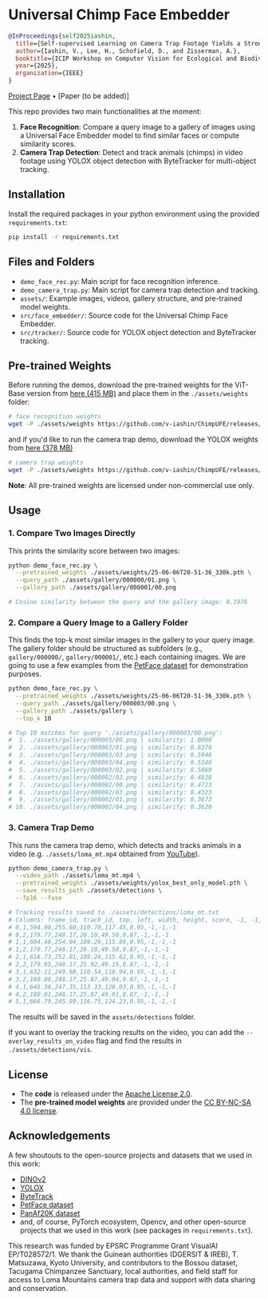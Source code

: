 # Universal Chimp Face Embedder

```bibtex
@InProceedings{self2025iashin,
  title={Self-supervised Learning on Camera Trap Footage Yields a Strong Universal Face Embedder},
  author={Iashin, V., Lee, H., Schofield, D., and Zisserman, A.},
  booktitle={ICIP Workshop on Computer Vision for Ecological and Biodiversity Monitoring},
  year={2025},
  organization={IEEE}
}
```

[Project Page](https://www.robots.ox.ac.uk/~vgg/research/ChimpUFE/) • [Paper (to be added)]

This repo provides two main functionalities at the moment:
1. **Face Recognition**: Compare a query image to a gallery of images using a Universal Face Embedder model to find similar faces or compute similarity scores.
2. **Camera Trap Detection**: Detect and track animals (chimps) in video footage using YOLOX object detection with ByteTracker for multi-object tracking.

## Installation
Install the required packages in your python environment using the provided `requirements.txt`:
```bash
pip install -r requirements.txt
```

## Files and Folders
- `demo_face_rec.py`: Main script for face recognition inference.
- `demo_camera_trap.py`: Main script for camera trap detection and tracking.
- `assets/`: Example images, videos, gallery structure, and pre-trained model weights.
- `src/face_embedder/`: Source code for the Universal Chimp Face Embedder.
- `src/tracker/`: Source code for YOLOX object detection and ByteTracker tracking.

## Pre-trained Weights

Before running the demos, download the pre-trained weights for the ViT-Base version from [here (415 MB)](https://github.com/v-iashin/ChimpUFE/releases/download/v1.0/25-06-06T20-51-36_330k.pth) and place them in the `./assets/weights` folder:
```bash
# face recognition weights
wget -P ./assets/weights https://github.com/v-iashin/ChimpUFE/releases/download/v1.0/25-06-06T20-51-36_330k.pth
```
and if you'd like to run the camera trap demo, download the YOLOX weights from [here (378 MB)](https://github.com/v-iashin/ChimpUFE/releases/download/v1.0/yolox_best_only_model.pth)
```bash
# camera trap weights
wget -P ./assets/weights https://github.com/v-iashin/ChimpUFE/releases/download/v1.0/yolox_best_only_model.pth
```

**Note**: All pre-trained weights are licensed under non-commercial use only.

## Usage

### 1. Compare Two Images Directly
This prints the similarity score between two images:
```bash
python demo_face_rec.py \
  --pretrained_weights ./assets/weights/25-06-06T20-51-36_330k.pth \
  --query_path ./assets/gallery/000000/01.png \
  --gallery_path ./assets/gallery/000001/00.png

# Cosine similarity between the query and the gallery image: 0.1976
```

### 2. Compare a Query Image to a Gallery Folder
This finds the top-k most similar images in the gallery to your query image.
The gallery folder should be structured as subfolders (e.g., `gallery/000000/`, `gallery/000001/`, etc.) each containing images.
We are going to use a few examples from the [PetFace dataset](https://dahlian00.github.io/PetFacePage/) for demonstration purposes.

```bash
python demo_face_rec.py \
  --pretrained_weights ./assets/weights/25-06-06T20-51-36_330k.pth \
  --query_path ./assets/gallery/000003/00.png \
  --gallery_path ./assets/gallery \
  --top_k 10

# Top 10 matches for query './assets/gallery/000003/00.png':
#  1. ./assets/gallery/000003/00.png | similarity: 1.0000
#  2. ./assets/gallery/000003/01.png | similarity: 0.6378
#  3. ./assets/gallery/000003/03.png | similarity: 0.5946
#  4. ./assets/gallery/000003/04.png | similarity: 0.5346
#  5. ./assets/gallery/000003/02.png | similarity: 0.5069
#  6. ./assets/gallery/000002/02.png | similarity: 0.4838
#  7. ./assets/gallery/000002/00.png | similarity: 0.4723
#  8. ./assets/gallery/000002/03.png | similarity: 0.4323
#  9. ./assets/gallery/000002/01.png | similarity: 0.3673
# 10. ./assets/gallery/000002/04.png | similarity: 0.3620
```

### 3. Camera Trap Demo
This runs the camera trap demo, which detects and tracks animals in a video (e.g. `./assets/loma_mt.mp4` obtained from [YouTube](https://www.youtube.com/watch?v=9f_KBEQOspU)).

```bash
python demo_camera_trap.py \
  --video_path ./assets/loma_mt.mp4 \
  --pretrained_weights ./assets/weights/yolox_best_only_model.pth \
  --save_results_path ./assets/detections \
  --fp16 --fuse

# Tracking results saved to ./assets/detections/loma_mt.txt
# Columns: frame_id, track_id, top, left, width, height, score, -1, -1, -1
# 0,1,594.00,255.60,110.70,117.45,0.95,-1,-1,-1
# 0,2,179.77,248.17,26.10,49.50,0.87,-1,-1,-1
# 1,1,604.48,254.04,109.26,115.89,0.95,-1,-1,-1
# 1,2,179.77,248.17,26.10,49.50,0.87,-1,-1,-1
# 2,1,616.73,252.01,109.26,115.62,0.95,-1,-1,-1
# 2,2,179.95,248.17,25.92,49.15,0.87,-1,-1,-1
# 3,1,632.11,249.68,110.54,116.94,0.95,-1,-1,-1
# 3,2,180.00,248.17,25.87,49.04,0.87,-1,-1,-1
# 4,1,648.36,247.35,113.33,120.03,0.95,-1,-1,-1
# 4,2,180.01,248.17,25.87,49.01,0.87,-1,-1,-1
# 5,1,666.79,245.99,116.75,124.23,0.95,-1,-1,-1
```


The results will be saved in the `assets/detections` folder.

If you want to overlay the tracking results on the video, you can add the `--overlay_results_on_video` flag
and find the results in `./assets/detections/vis`.


## License

* The **code** is released under the [Apache License 2.0](https://www.apache.org/licenses/LICENSE-2.0).
* The **pre-trained model weights** are provided under the [CC BY-NC-SA 4.0 license](https://creativecommons.org/licenses/by-nc-sa/4.0/).

## Acknowledgements

A few shoutouts to the open-source projects and datasets that we used in this work:
- [DINOv2](https://github.com/facebookresearch/dinov2)
- [YOLOX](https://github.com/Megvii-BaseDetection/YOLOX)
- [ByteTrack](https://github.com/ifzhang/ByteTrack)
- [PetFace dataset](https://dahlian00.github.io/PetFacePage/)
- [PanAf20K dataset](https://data.bris.ac.uk/data/dataset/1h73erszj3ckn2qjwm4sqmr2wt)
- and, of course, PyTorch ecosystem, Opencv, and other open-source projects that we used in this work (see packages in `requirements.txt`).

This research was funded by EPSRC Programme Grant VisualAI EP/T028572/1. We thank the Guinean authorities (DGERSIT & IREB), T. Matsuzawa, Kyoto University, and contributors to the Bossou dataset, Tacugama Chimpanzee Sanctuary, local authorities, and field staff for access to Loma Mountains camera trap data and support with data sharing and conservation.
